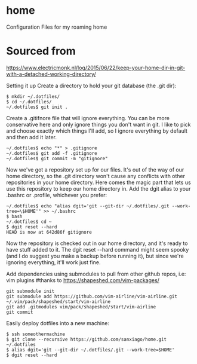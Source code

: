 # home
Configuration Files for my roaming home

# Sourced from 
https://www.electricmonk.nl/log/2015/06/22/keep-your-home-dir-in-git-with-a-detached-working-directory/


Setting it up
Create a directory to hold your git database (the .git dir):
```
$ mkdir ~/.dotfiles/
$ cd ~/.dotfiles/
~/.dotfiles$ git init .
```
Create a .gitifnore file that will ignore everything. You can be more conservative here and only ignore things you don't want in git. I like to pick and choose exactly which things I'll add, so I ignore everything by default and then add it later.
```
~/.dotfiles$ echo "*" > .gitignore
~/.dotfiles$ git add -f .gitignore 
~/.dotfiles$ git commit -m "gitignore"
```
Now we've got a repository set up for our files. It's out of the way of our home directory, so the .git directory won't cause any conflicts with other repositories in your home directory. Here comes the magic part that lets us use this repository to keep our home directory in. Add the dgit alias to your .bashrc or .profile, whichever you prefer:

```
~/.dotfiles$ echo "alias dgit='git --git-dir ~/.dotfiles/.git --work-tree=\$HOME'" >> ~/.bashrc
$ bash
~/.dotfiles$ cd ~
$ dgit reset --hard
HEAD is now at 642d86f gitignore
```
Now the repository is checked out in our home directory, and it's ready to have stuff added to it. The dgit reset --hard command might seem spooky (and I do suggest you make a backup before running it), but since we're ignoring everything, it'll work just fine.

Add dependencies using submodules to pull from other github repos, i.e: vim plugins
#thanks to https://shapeshed.com/vim-packages/
```
git submodule init
git submodule add https://github.com/vim-airline/vim-airline.git ~/.vim/pack/shapeshed/start/vim-airline
git add .gitmodules vim/pack/shapeshed/start/vim-airline
git commit
```


Easily deploy dotfiles into a new machine:

```
$ ssh someothermachine
$ git clone --recursive https://github.com/sanxiago/home.git ~/.dotfiles
$ alias dgit='git --git-dir ~/.dotfiles/.git --work-tree=$HOME'
$ dgit reset --hard
```
